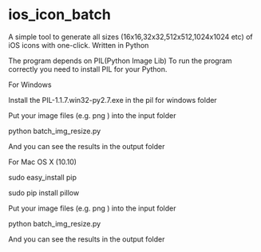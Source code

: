 # ios_icon_batch
A simple tool to generate all sizes (16x16,32x32,512x512,1024x1024 etc) of iOS icons with one-click. Written in Python

The program depends on PIL(Python Image Lib) To run the program correctly you need to install PIL for your Python.

For Windows

Install the PIL-1.1.7.win32-py2.7.exe in the pil for windows folder

Put your image files (e.g. png ) into the input folder

python batch_img_resize.py

And you can see the results in the output folder

For Mac OS X (10.10)

sudo easy_install pip

sudo pip install pillow

Put your image files (e.g. png ) into the input folder

python batch_img_resize.py

And you can see the results in the output folder
